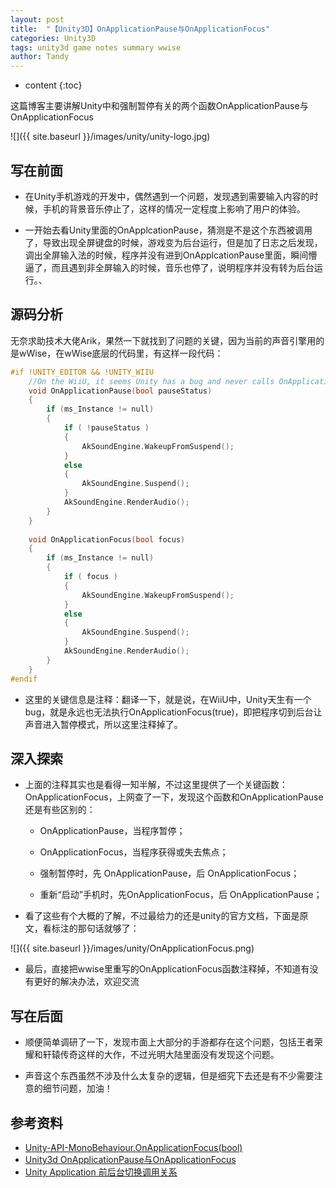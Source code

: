 ```yaml
---
layout: post
title:  "【Unity3D】OnApplicationPause与OnApplicationFocus"
categories: Unity3D
tags: unity3d game notes summary wwise
author: Tandy
---
```


* content
{:toc}

这篇博客主要讲解Unity中和强制暂停有关的两个函数OnApplicationPause与OnApplicationFocus

![]({{ site.baseurl }}/images/unity/unity-logo.jpg)






## 写在前面

- 在Unity手机游戏的开发中，偶然遇到一个问题，发现遇到需要输入内容的时候，手机的背景音乐停止了，这样的情况一定程度上影响了用户的体验。

- 一开始去看Unity里面的OnApplcationPause，猜测是不是这个东西被调用了，导致出现全屏键盘的时候，游戏变为后台运行，但是加了日志之后发现，调出全屏输入法的时候，程序并没有进到OnApplcationPause里面，瞬间懵逼了，而且遇到非全屏输入的时候，音乐也停了，说明程序并没有转为后台运行。、

## 源码分析

无奈求助技术大佬Arik，果然一下就找到了问题的关键，因为当前的声音引擎用的是wWise，在wWise底层的代码里，有这样一段代码：

```c
#if !UNITY_EDITOR && !UNITY_WIIU
	//On the WiiU, it seems Unity has a bug and never calls OnApplicationFocus(true).  This leaves us in "suspended mode".  So commented out for now.
	void OnApplicationPause(bool pauseStatus) 
	{
		if (ms_Instance != null)
		{
			if ( !pauseStatus )
			{
				AkSoundEngine.WakeupFromSuspend();
			}
			else
			{
				AkSoundEngine.Suspend();  
			}
			AkSoundEngine.RenderAudio();
		}        
	}
	
    void OnApplicationFocus(bool focus)
    {
        if (ms_Instance != null)
        {
            if ( focus )
            {
                AkSoundEngine.WakeupFromSuspend();
            }
            else
            {
				AkSoundEngine.Suspend();           
            }
            AkSoundEngine.RenderAudio();
        }
    }
#endif
```

- 这里的关键信息是注释：翻译一下，就是说，在WiiU中，Unity天生有一个bug，就是永远也无法执行OnApplicationFocus(true)，即把程序切到后台让声音进入暂停模式，所以这里注释掉了。

## 深入探索

- 上面的注释其实也是看得一知半解，不过这里提供了一个关键函数：OnApplicationFocus，上网查了一下，发现这个函数和OnApplicationPause还是有些区别的：

	- OnApplicationPause，当程序暂停；
	- OnApplicationFocus，当程序获得或失去焦点；

	- 强制暂停时，先 OnApplicationPause，后 OnApplicationFocus；
	- 重新“启动”手机时，先OnApplicationFocus，后 OnApplicationPause；

- 看了这些有个大概的了解，不过最给力的还是unity的官方文档，下面是原文，看标注的那句话就够了：

![]({{ site.baseurl }}/images/unity/OnApplicationFocus.png)

- 最后，直接把wwise里重写的OnApplicationFocus函数注释掉，不知道有没有更好的解决办法，欢迎交流

## 写在后面

- 顺便简单调研了一下，发现市面上大部分的手游都存在这个问题，包括王者荣耀和轩辕传奇这样的大作，不过光明大陆里面没有发现这个问题。

- 声音这个东西虽然不涉及什么太复杂的逻辑，但是细究下去还是有不少需要注意的细节问题，加油！

## 参考资料

- [Unity-API-MonoBehaviour.OnApplicationFocus(bool)](https://docs.unity3d.com/ScriptReference/MonoBehaviour.OnApplicationFocus.html)
- [Unity3d OnApplicationPause与OnApplicationFocus](http://blog.csdn.net/jbjwpzyl3611421/article/details/12780219)
- [Unity Application 前后台切换调用关系](http://blog.csdn.net/aa4790139/article/details/48087877)


